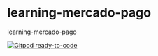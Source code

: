 # learning-mercado-pago
learning-mercado-pago

[![Gitpod ready-to-code](https://img.shields.io/badge/Gitpod-ready--to--code-blue?logo=gitpod)](https://gitpod.io/#https://github.com/Viserion77/learning-mercado-pago)
